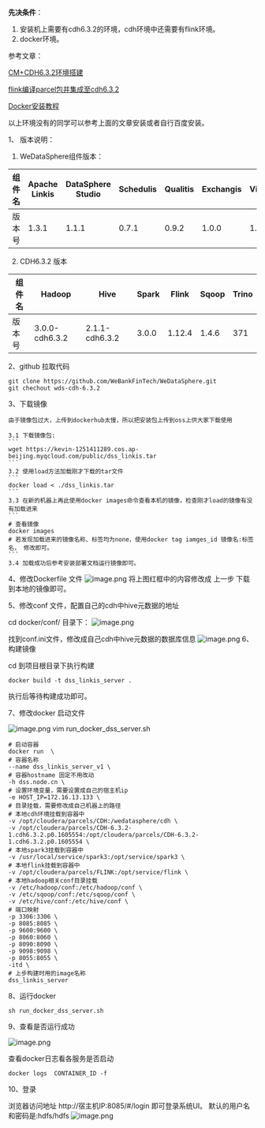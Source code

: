 **先决条件**：
1. 安装机上需要有cdh6.3.2的环境，cdh环境中还需要有flink环境。
2. docker环境。

参考文章：

[CM+CDH6.3.2环境搭建](https://www.cnblogs.com/ttzzyy/p/13072774.html)
   
[flink编译parcel包并集成至cdh6.3.2](https://blog.csdn.net/cn987654/article/details/117516124?spm=1001.2101.3001.6650.17&utm_medium=distribute.pc_relevant.none-task-blog-2%7Edefault%7EBlogCommendFromBaidu%7ERate-17-117516124-blog-123007848.pc_relevant_aa&depth_1-utm_source=distribute.pc_relevant.none-task-blog-2%7Edefault%7EBlogCommendFromBaidu%7ERate-17-117516124-blog-123007848.pc_relevant_aa&utm_relevant_index=22)
   
[Docker安装教程](https://www.jianshu.com/p/946e703df75d?v=1678933661213)

以上环境没有的同学可以参考上面的文章安装或者自行百度安装。


1、 版本说明：
1. WeDataSphere组件版本：

| 组件名 | Apache Linkis | DataSphere Studio | Schedulis | Qualitis | Exchangis | Visualis | Streamis | MYSQL  | JDK |
|-------|---------------|-------------------|-----------|----------|-----------|----------|----------|--------|-----|
| 版本号 | 1.3.1         | 1.1.1             | 0.7.1     | 0.9.2    | 1.0.0     | 1.0.0    | 0.2.0    | 5.1.49 | 1.8 |


2. CDH6.3.2 版本

| 组件名 | Hadoop         | Hive           | Spark | Flink  | Sqoop | Trino |
|-------|----------------|----------------|-------|--------|-------|-------|
| 版本号 | 3.0.0-cdh6.3.2 | 2.1.1-cdh6.3.2 | 3.0.0 | 1.12.4 | 1.4.6 | 371   |

2、github 拉取代码

```
git clone https://github.com/WeBankFinTech/WeDataSphere.git 
git chechout wds-cdh-6.3.2

```
3、下载镜像
    
    由于镜像包过大，上传到dockerhub太慢，所以把安装包上传到oss上供大家下载使用
    
    3.1 下载镜像包:
    ```
    wget https://kevin-1251411289.cos.ap-beijing.myqcloud.com/public/dss_linkis.tar
    ```
    3.2 使用load方法加载刚才下载的tar文件
    ```
    docker load < ./dss_linkis.tar
    ```
    3.3 在新的机器上再此使用docker images命令查看本机的镜像，检查刚才load的镜像有没有加载进来
    ```
    # 查看镜像
    docker images 
    # 若发现加载进来的镜像名称、标签均为none，使用docker tag iamges_id 镜像名:标签名， 修改即可。
    ```
    3.4 加载成功后参考安装部署文档运行镜像即可。
  
4、修改Dockerfile 文件
![image.png](https://cdn.jsdelivr.net/gh/MrZsy/noteImage@main/img/202303201044206.png)
将上图红框中的内容修改成 上一步 下载到本地的镜像即可。



5、修改conf 文件，配置自己的cdh中hive元数据的地址

cd docker/conf/ 目录下：
![image.png](https://cdn.jsdelivr.net/gh/MrZsy/noteImage@main/img/202303161054156.png)

找到conf.ini文件，修改成自己cdh中hive元数据的数据库信息
![image.png](https://cdn.jsdelivr.net/gh/MrZsy/noteImage@main/img/202303161045541.png)
6、构建镜像

cd 到项目根目录下执行构建
```
docker build -t dss_linkis_server .
```
执行后等待构建成功即可。

7、修改docker 启动文件 

![image.png](https://cdn.jsdelivr.net/gh/MrZsy/noteImage@main/img/202303161056381.png)
vim run_docker_dss_server.sh
```
# 启动容器
docker run  \
# 容器名称 
--name dss_linkis_server_v1 \
# 容器hostname 固定不用改动
-h dss.node.cn \
# 设置环境变量，需要设置成自己的宿主机ip
-e HOST_IP=172.16.13.133 \
# 目录挂载，需要修改成自己机器上的路径
# 本地cdh环境挂载到容器中
-v /opt/cloudera/parcels/CDH:/wedatasphere/cdh \
-v /opt/cloudera/parcels/CDH-6.3.2-1.cdh6.3.2.p0.1605554:/opt/cloudera/parcels/CDH-6.3.2-1.cdh6.3.2.p0.1605554 \
# 本地spark3挂载到容器中
-v /usr/local/service/spark3:/opt/service/spark3 \
# 本地flink挂载到容器中
-v /opt/cloudera/parcels/FLINK:/opt/service/flink \
# 本地hadoop相关conf目录挂载
-v /etc/hadoop/conf:/etc/hadoop/conf \
-v /etc/sqoop/conf:/etc/sqoop/conf \
-v /etc/hive/conf:/etc/hive/conf \
# 端口映射
-p 3306:3306 \
-p 8085:8085 \
-p 9600:9600 \
-p 8060:8060 \
-p 8090:8090 \
-p 9098:9098 \
-p 8055:8055 \
-itd \
# 上步构建时用的image名称
dss_linkis_server
```
8、运行docker
```
sh run_docker_dss_server.sh 
```

9、查看是否运行成功

![image.png](https://cdn.jsdelivr.net/gh/MrZsy/noteImage@main/img/202303161133229.png)

查看docker日志看各服务是否启动
```
docker logs  CONTAINER_ID -f 
```
10、登录

浏览器访问地址 http://宿主机IP:8085/#/login 即可登录系统UI。
默认的用户名和密码是:hdfs/hdfs
![image.png](https://cdn.jsdelivr.net/gh/MrZsy/noteImage@main/img/202303161139967.png)

